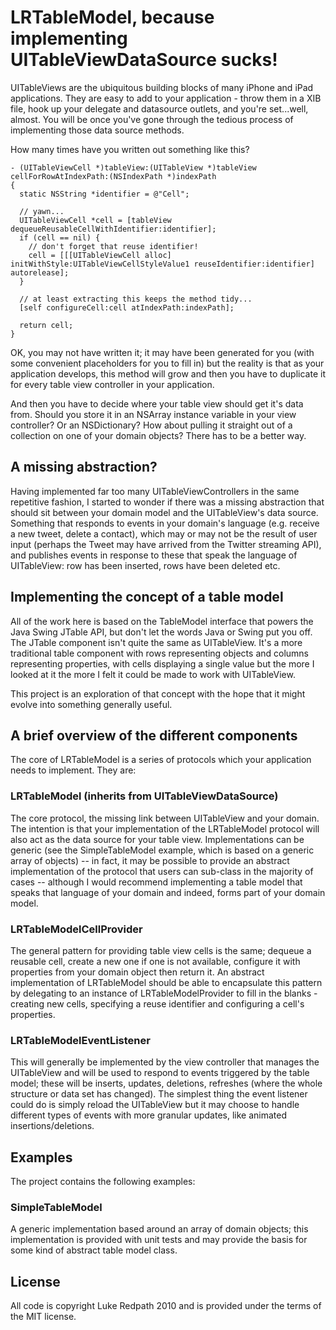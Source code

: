 # LRTableModel, because implementing UITableViewDataSource sucks!

UITableViews are the ubiquitous building blocks of many iPhone and iPad applications. They are easy to add to your application - throw them in a XIB file, hook up your delegate and datasource outlets, and you're set...well, almost. You will be once you've gone through the tedious process of implementing those data source methods.

How many times have you written out something like this?

    - (UITableViewCell *)tableView:(UITableView *)tableView cellForRowAtIndexPath:(NSIndexPath *)indexPath
    {
      static NSString *identifier = @"Cell";
  
      // yawn...
      UITableViewCell *cell = [tableView dequeueReusableCellWithIdentifier:identifier];
      if (cell == nil) {
        // don't forget that reuse identifier!
        cell = [[[UITableViewCell alloc] initWithStyle:UITableViewCellStyleValue1 reuseIdentifier:identifier] autorelease];
      }
  
      // at least extracting this keeps the method tidy...
      [self configureCell:cell atIndexPath:indexPath];
  
      return cell;
    }
    
OK, you may not have written it; it may have been generated for you (with some convenient placeholders for you to fill in) but the reality is that as your application develops, this method will grow and then you have to duplicate it for every table view controller in your application.

And then you have to decide where your table view should get it's data from. Should you store it in an NSArray instance variable in your view controller? Or an NSDictionary? How about pulling it straight out of a collection on one of your domain objects? There has to be a better way.

## A missing abstraction?

Having implemented far too many UITableViewControllers in the same repetitive fashion, I started to wonder if there was a missing abstraction that should sit between your domain model and the UITableView's data source. Something that responds to events in your domain's language (e.g. receive a new tweet, delete a contact), which may or may not be the result of user input (perhaps the Tweet may have arrived from the Twitter streaming API), and publishes events in response to these that speak the language of UITableView: row has been inserted, rows have been deleted etc.

## Implementing the concept of a table model

All of the work here is based on the TableModel interface that powers the Java Swing JTable API, but don't let the words Java or Swing put you off. The JTable component isn't quite the same as UITableView. It's a more traditional table component with rows representing objects and columns representing properties, with cells displaying a single value but the more I looked at it the more I felt it could be made to work with UITableView.

This project is an exploration of that concept with the hope that it might evolve into something generally useful.

## A brief overview of the different components

The core of LRTableModel is a series of protocols which your application needs to implement. They are:

### LRTableModel (inherits from UITableViewDataSource)

The core protocol, the missing link between UITableView and your domain. The intention is that your implementation of the LRTableModel protocol will also act as the data source for your table view. Implementations can be generic (see the SimpleTableModel example, which is based on a generic array of objects) -- in fact, it may be possible to provide an abstract implementation of the protocol that users can sub-class in the majority of cases -- although I would recommend implementing a table model that speaks that language of your domain and indeed, forms part of your domain model.

### LRTableModelCellProvider

The general pattern for providing table view cells is the same; dequeue a reusable cell, create a new one if one is not available, configure it with properties from your domain object then return it. An abstract implementation of LRTableModel should be able to encapsulate this pattern by delegating to an instance of LRTableModelProvider to fill in the blanks - creating new cells, specifying a reuse identifier and configuring a cell's properties.

### LRTableModelEventListener

This will generally be implemented by the view controller that manages the UITableView and will be used to respond to events triggered by the table model; these will be inserts, updates, deletions, refreshes (where the whole structure or data set has changed). The simplest thing the event listener could do is simply reload the UITableView but it may choose to handle different types of events with more granular updates, like animated insertions/deletions.

## Examples

The project contains the following examples:

### SimpleTableModel

A generic implementation based around an array of domain objects; this implementation is provided with unit tests and may provide the basis for some kind of abstract table model class.

## License

All code is copyright Luke Redpath 2010 and is provided under the terms of the MIT license.


